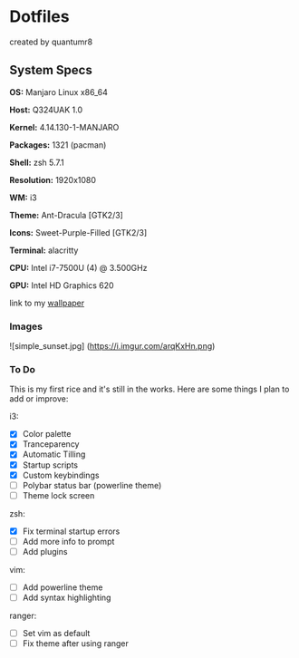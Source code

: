 # Dotfiles
created by quantumr8


## System Specs

**OS:** Manjaro Linux x86_64

**Host:** Q324UAK 1.0

**Kernel:** 4.14.130-1-MANJARO

**Packages:** 1321 (pacman)

**Shell:** zsh 5.7.1

**Resolution:** 1920x1080

**WM:** i3

**Theme:** Ant-Dracula [GTK2/3]

**Icons:** Sweet-Purple-Filled [GTK2/3]

**Terminal:** alacritty

**CPU:** Intel i7-7500U (4) @ 3.500GHz

**GPU:** Intel HD Graphics 620

link to my [wallpaper](https://imgur.com/8eYlgzb)

### Images

![simple_sunset.jpg]
(https://i.imgur.com/arqKxHn.png)

### To Do

This is my first rice and it's still in the works. Here are some things I plan to add or improve:

i3:
  - [X] Color palette
  - [X] Tranceparency
  - [X] Automatic Tilling
  - [X] Startup scripts
  - [X] Custom keybindings
  - [ ] Polybar status bar (powerline theme)
  - [ ] Theme lock screen

zsh:
  - [X] Fix terminal startup errors
  - [ ] Add more info to prompt
  - [ ] Add plugins

vim:
  - [ ] Add powerline theme
  - [ ] Add syntax highlighting

ranger:
  - [ ] Set vim as default
  - [ ] Fix theme after using ranger
